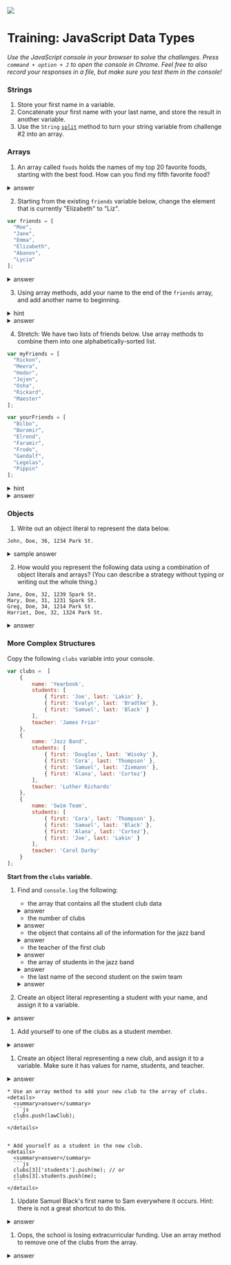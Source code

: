 
![](https://ga-dash.s3.amazonaws.com/production/assets/logo-9f88ae6c9c3871690e33280fcf557f33.png)

# Training: JavaScript Data Types

*Use the JavaScript console in your browser to solve the challenges. Press `command + option + J` to open the console in Chrome. Feel free to also record your responses in a file, but make sure you test them in the console!*

### Strings

1. Store your first name in a variable.
2. Concatenate your first name with your last name, and store the result in another variable.
3. Use the `String` <a href="https://developer.mozilla.org/en-US/docs/Web/JavaScript/Reference/Global_Objects/String/split" target="_blank">`split`</a> method to turn your string variable from challenge #2 into an array.

### Arrays

1. An array called `foods` holds the names of my top 20 favorite foods, starting with the best food. How can you find my fifth favorite food?

  <details>
    <summary>answer</summary>
    ```js
    foods[4]
    ```
  </details>


2. Starting from the existing `friends` variable below, change the element that is currently "Elizabeth" to "Liz".


  ```js
  var friends = [
    "Moe",
    "Jane",
    "Emma",
    "Elizabeth",
    "Abanov",
    "Lycia"
  ];
  ```

  <details>
    <summary>answer</summary>
    ```js
    friends[3] = "Liz";
    ```
  </details>

3. Using array methods, add your name to the end of the `friends` array, and add another name to beginning.

  <details>
    <summary>hint</summary>
    Look up array methods `push` and `unshift`.
  </details>

  <details>
    <summary>answer</summary>
    ```js
    friends.push("Me!");
    friends.unshift("Someone else!");
    ```
  </details>

4. Stretch: We have two lists of friends below. Use array methods to combine them into one alphabetically-sorted list.

  ```js
  var myFriends = [
    "Rickon",
    "Meera",
    "Hodor",
    "Jojen",
    "Osha",
    "Rickard",
    "Maester"
  ];

  var yourFriends = [
    "Bilbo",
    "Boromir",
    "Elrond",
    "Faramir",
    "Frodo",
    "Gandalf",
    "Legolas",
    "Pippin"
  ];
  ```

  <details>
    <summary>hint</summary>
    Look up array methods `concat` and `sort`.
  </details>

  <details>
    <summary>answer</summary>
    ```js
    var allFriends = myFriends.concat(yourFriends);
    allFriends.sort();
    ```
  </details>


### Objects

1. Write out an object literal to represent the data below.

  ```
  John, Doe, 36, 1234 Park St.
  ```

  <details>
    <summary>sample answer</summary>
    ```js
    var jd = {
      firstName: "John",
      lastName: "Doe",
      age: 36,
      address: {
        street: "Park St.",
        number: 1234
      }
    }
    ```
  </details>

2. How would you represent the following data using a combination of object literals and arrays? (You can describe a strategy without typing or writing out the whole thing.)

  ```
  Jane, Doe, 32, 1239 Spark St.
  Mary, Doe, 31, 1231 Spark St.
  Greg, Doe, 34, 1214 Park St.
  Harriet, Doe, 32, 1324 Park St.
  ```

  <details>
    <summary>answer</summary>
    Structure each object like the one I made for the last question. Then put all of the objects inside one array.
  </details>


### More Complex Structures

Copy the following `clubs` variable into your console.

```js
var clubs =  [
	{
    	name: 'Yearbook',
        students: [
	        { first: 'Joe', last: 'Lakin' },
	        { first: 'Evalyn', last: 'Bradtke' },
			{ first: 'Samuel', last: 'Black' }
	    ],
        teacher: 'James Friar'
    },
    {
    	name: 'Jazz Band',
        students: [
			{ first: 'Douglas', last: 'Wisoky' },
        	{ first: 'Cora', last: 'Thompson' },
			{ first: 'Samuel', last: 'Ziemann' },
			{ first: 'Alana', last: 'Cortez'}
	    ],
        teacher: 'Luther Richards'
    },
    {
    	name: 'Swim Team',
        students: [
        	{ first: 'Cora', last: 'Thompson' },
			{ first: 'Samuel', last: 'Black' },
			{ first: 'Alana', last: 'Cortez'},
			{ first: 'Joe', last: 'Lakin' }
	    ],
        teacher: 'Carol Darby'
    }
];
```

**Start from the `clubs` variable.**

1. Find and `console.log` the following:  
	* the array that contains all the student club data
    <details>
      <summary>answer</summary>
      `console.log(clubs);`
    </details>

	* the number of clubs  
    <details>
      <summary>answer</summary>
      `console.log(clubs.length);`
    </details>


	* the object that contains all of the information for the jazz band
    <details>
      <summary>answer</summary>
      `console.log(clubs[1]);`
    </details>


	* the teacher of the first club  
    <details>
      <summary>answer</summary>
      ```js
      console.log(clubs[0]['teacher']); // bracket notation, or
      console.log(clubs[0].teacher);    // dot notation
      ```
    </details>


	* the array of students in the jazz band
    <details>
      <summary>answer</summary>
      ```js
      console.log(clubs[1]['students']);
      console.log(clubs[1].students);
      ```
    </details>


	* the last name of the second student on the swim team  
    <details>
      <summary>answer</summary>
      ```js
      console.log(clubs[2]['students'][1]['last']);
      console.log(clubs[2].students[1].last);
      ```
    </details>



1. Create an object literal representing a student with your name, and assign it to a variable.
  <details>
    <summary>answer</summary>
    `var me = { first: 'Bob', last: 'Loblaw' };`
  </details>



1. Add yourself to one of the clubs as a student member.
  <details>
    <summary>answer</summary>
    ```js
    // joining the swim team
    clubs[2]['students'].push(me); // or
    clubs[2].students.push(me);  
    ```
  </details>



1. Create an object literal representing a new club, and assign it to a variable. Make sure it has values for name, students, and teacher.
  <details>
    <summary>answer</summary>
    ```js
    var lawClub = {
    	name: 'Legal Eagles',
    	students: [],
    	teacher: 'Abby Fuentes'
    };
    ```
  </details>



	* Use an array method to add your new club to the array of clubs.  
    <details>
      <summary>answer</summary>
      ```js
      clubs.push(lawClub);
      ```
    </details>


	* Add yourself as a student in the new club.
    <details>
      <summary>answer</summary>
      ```js
      clubs[3]['students'].push(me); // or
      clubs[3].students.push(me);
      ```
    </details>



1. Update Samuel Black's first name to Sam everywhere it occurs. Hint: there is not a great shortcut to do this.

  <details>
    <summary>answer</summary>
    ```js
    clubs[0]['students'][2]['first'] = 'Sam';
    clubs[2]['students'][1]['first'] = 'Sam';
    clubs[0].students[2].first = 'Sam';
    clubs[2].students[1].first = 'Sam';
    ```
  </details>



1. Oops, the school is losing extracurricular funding.  Use an array method to remove one of the clubs from the array.
  <details>
    <summary>answer</summary>
    `clubs.shift(); // goodbye yearbook!`
  </details>
